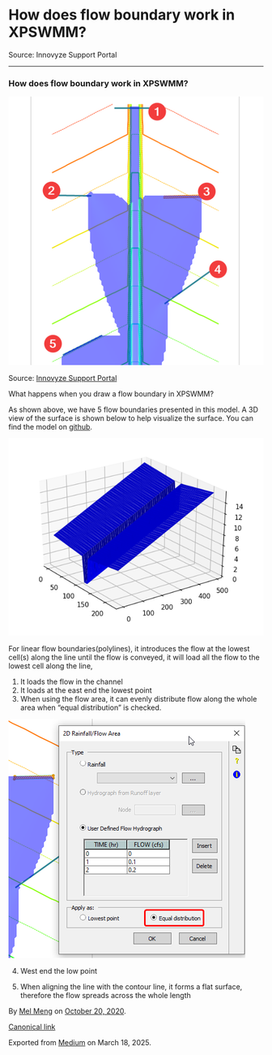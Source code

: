 # How does flow boundary work in XPSWMM?

Source: Innovyze Support Portal

---

### How does flow boundary work in XPSWMM?

![](images\1_zd-1JviTodu0WlQLRtk6Bw.png)

Source: [Innovyze Support Portal](https://innovyze.force.com/support/s/article/How-does-flow-boundary-work-in-XPSWMM)

What happens when you draw a flow boundary in XPSWMM?

As shown above, we have 5 flow boundaries presented in this model. A 3D view of the surface is shown below to help visualize the surface. You can find the model on [github](https://github.com/mel-meng/xpswmm/tree/master/models/flow_boundary).

![](images\0_8APDJNWUEnF-0QAx.png)

For linear flow boundaries(polylines), it introduces the flow at the lowest cell(s) along the line until the flow is conveyed, it will load all the flow to the lowest cell along the line,

1. It loads the flow in the channel
2. It loads at the east end the lowest point
3. When using the flow area, it can evenly distribute flow along the whole area when “equal distribution” is checked.

![](images\1_72kpy6LCHDKZLfTep0fE1A.png)

4. West end the low point

5. When aligning the line with the contour line, it forms a flat surface, therefore the flow spreads across the whole length

By [Mel Meng](https://medium.com/@mel-meng-pe) on [October 20, 2020](https://medium.com/p/5d0a31a5f702).

[Canonical link](https://medium.com/@mel-meng-pe/how-does-flow-boundary-work-in-xpswmm-5d0a31a5f702)

Exported from [Medium](https://medium.com) on March 18, 2025.